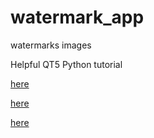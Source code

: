 # watermark_app
watermarks images

Helpful QT5 Python tutorial

[here](https://build-system.fman.io/pyqt5-tutorial)

[here](https://stackoverflow.com/questions/43028904/converting-ui-to-py-with-python-3-6-on-pyqt5)

[here](https://nikolak.com/pyqt-threading-tutorial/)
